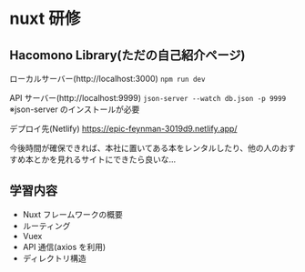 # nuxt 研修

## Hacomono Library(ただの自己紹介ページ)

ローカルサーバー(http://localhost:3000)
`npm run dev`

API サーバー(http://localhost:9999)
`json-server --watch db.json -p 9999`
※json-server のインストールが必要

デプロイ先(Netlify)
https://epic-feynman-3019d9.netlify.app/

今後時間が確保できれば、本社に置いてある本をレンタルしたり、他の人のおすすめ本とかを見れるサイトにできたら良いな...

## 学習内容

- Nuxt フレームワークの概要
- ルーティング
- Vuex
- API 通信(axios を利用)
- ディレクトリ構造

